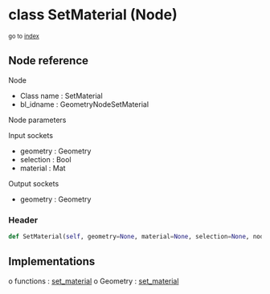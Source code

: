 # class SetMaterial (Node)

<sub>go to [index](/docs/index.md)</sub>

## Node reference

Node
 - Class name : SetMaterial
 - bl_idname : GeometryNodeSetMaterial

Node parameters

Input sockets
 - geometry : Geometry
 - selection : Bool
 - material : Mat

Output sockets
 - geometry : Geometry

### Header

``` python
def SetMaterial(self, geometry=None, material=None, selection=None, node_label=None, node_color=None):
```

## Implementations

o functions : [set_material](#set_material)
o Geometry : [set_material](#set_material) 

